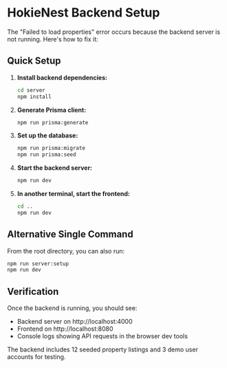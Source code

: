 # HokieNest Backend Setup

The "Failed to load properties" error occurs because the backend server is not running. Here's how to fix it:

## Quick Setup

1. **Install backend dependencies:**
   ```bash
   cd server
   npm install
   ```

2. **Generate Prisma client:**
   ```bash
   npm run prisma:generate
   ```

3. **Set up the database:**
   ```bash
   npm run prisma:migrate
   npm run prisma:seed
   ```

4. **Start the backend server:**
   ```bash
   npm run dev
   ```

5. **In another terminal, start the frontend:**
   ```bash
   cd ..
   npm run dev
   ```

## Alternative Single Command

From the root directory, you can also run:
```bash
npm run server:setup
npm run dev
```

## Verification

Once the backend is running, you should see:
- Backend server on http://localhost:4000
- Frontend on http://localhost:8080
- Console logs showing API requests in the browser dev tools

The backend includes 12 seeded property listings and 3 demo user accounts for testing.